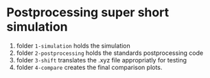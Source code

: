 # Postprocessing super short simulation

1. folder `1-simulation` holds the simulation
1. folder `2-postprocessing` holds the standards postprocessing code
1. folder `3-shift` translates the .xyz file appropriatly for testing
1. folder `4-compare` creates the final comparison plots.
